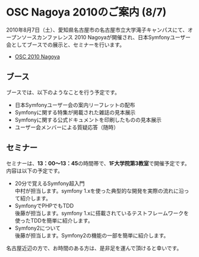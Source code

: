 OSC Nagoya 2010のご案内 (8/7)
=============================

2010年8月7日（土）、愛知県名古屋市の名古屋市立大学滝子キャンパスにて、オープンソースカンファレンス 2010 Nagoyaが開催され、日本Symfonyユーザー会としてブースでの展示と、セミナーを行います。

- [OSC 2010 Nagoya](http://www.ospn.jp/osc2010-nagoya/)


ブース
------

ブースでは、以下のようなことを行う予定です。

- 日本Symfonyユーザー会の案内リーフレットの配布
- Symfonyに関する特集が掲載された雑誌の見本展示
- Symfonyに関する公式ドキュメントを印刷したものの見本展示
- ユーザー会メンバーによる質疑応答（随時）


セミナー
---------

セミナーは、**13：00～13：45**の時間帯で、**1F大学院第3教室**で開催予定です。内容は以下の予定です。

- 20分で覚えるSymfony超入門<br />
  中村が担当します。symfony 1.xを使った典型的な開発を実際の流れに沿って紹介します。
- SymfonyでPHPでもTDD<br />
  後藤が担当します。symfony 1.xに搭載されているテストフレームワークを使ったTDDを簡単に紹介します。
- Symfony2について<br />
  後藤が担当します。Symfony2の機能の一部を簡単に紹介します。


名古屋近辺の方で、お時間のある方は、是非足を運んで頂けると幸いです。


